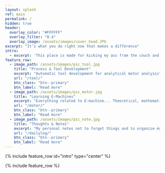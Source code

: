 ```yaml
---
layout: splash
ref: main
permalink: /
hidden: true
header:
  overlay_color: "#FFFFFF"
  overlay_filter: "0.4"
  overlay_image: /assets/images/cover_head.JPG
excerpt: "It’s what you do right now that makes a difference"
intro: 
  - excerpt: 'This place is made for kicking my ass from the couch and to do something productive & creative.' 
feature_row:
  - image_path: /assets/images/pic_tool.jpg
    title: "Process & Tool Development"
    excerpt: "Automatic tool development for analytical motor analysis"
    url: "/tool/"
    btn_class: "btn--primary"
    btn_label: "Read more"
  - image_path: /assets/images/pic_motor.jpg
    title: "Learning E-Machines"
    excerpt: "Everything related to E-machine... Theoretical, mathematical background and some practical experience"
    url: "/motor/"
    btn_class: "btn--primary"
    btn_label: "Read more"
  - image_path: /assets/images/pic_note.jpg
    title: "Thoughts & Notes"
    excerpt: "My personal notes not to forget things and to organize my unnecessary thoughts"
    url: "/dailylog/"
    btn_class: "btn--primary"
    btn_label: "Read more"      
---
```


{% include feature_row id="intro" type="center" %}

{% include feature_row %}
